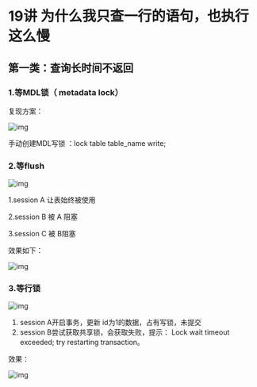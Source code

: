 # 19讲 为什么我只查一行的语句，也执行这么慢

## 第一类：查询长时间不返回

### 1.等MDL锁（ metadata lock）

复现方案：

![img](https://static001.geekbang.org/resource/image/74/ca/742249a31b83f4858c51bfe106a5daca.png)

手动创建MDL写锁 ：lock table table_name write;

### 2.等flush

![img](https://static001.geekbang.org/resource/image/2b/9c/2bbc77cfdb118b0d9ef3fdd679d0a69c.png)

1.session A 让表始终被使用

2.session B 被 A 阻塞

3.session C 被 B阻塞

效果如下：

![img](https://static001.geekbang.org/resource/image/39/7e/398407014180be4146c2d088fc07357e.png)

### 3.等行锁

![img](https://static001.geekbang.org/resource/image/3e/75/3e68326b967701c59770612183277475.png)

1. session A开启事务，更新 id为1的数据，占有写锁，未提交
2. session B尝试获取共享锁，会获取失败，提示： Lock wait timeout exceeded; try restarting transaction。

效果：

![img](https://static001.geekbang.org/resource/image/3c/8f/3c266e23fc307283aa94923ecbbc738f.png)
